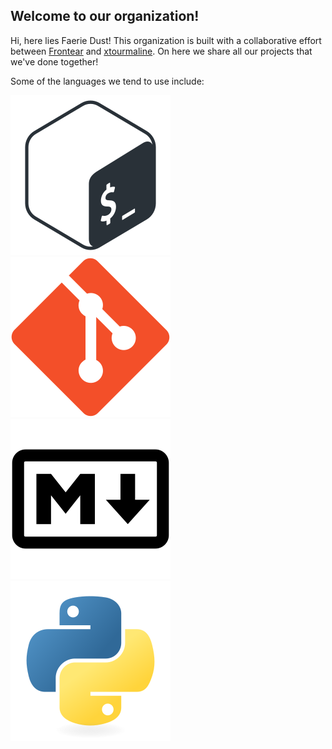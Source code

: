 ## Welcome to our organization!

Hi, here lies Faerie Dust! This organization is built with a collaborative effort between [Frontear](https://github.com/Frontear) and [xtourmaline](https://github.com/xtourmaline). On here we share all our projects that we've done together!

Some of the languages we tend to use include:
<p align="left">
    <img src="https://raw.githubusercontent.com/devicons/devicon/master/icons/bash/bash-plain.svg" />
    <img src="https://raw.githubusercontent.com/devicons/devicon/master/icons/git/git-plain.svg" />
    <img src="https://raw.githubusercontent.com/devicons/devicon/master/icons/markdown/markdown-original.svg" />
    <img src="https://raw.githubusercontent.com/devicons/devicon/master/icons/python/python-original.svg" />
</p>
